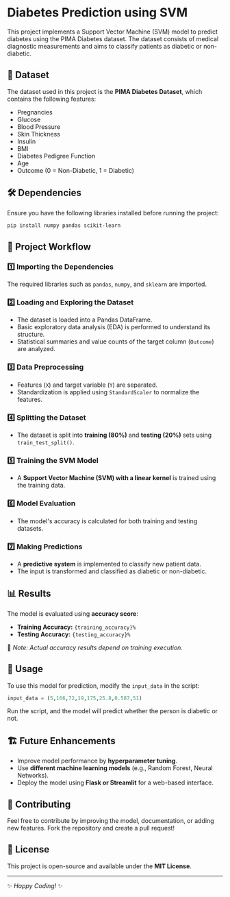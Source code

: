 # Diabetes Prediction using SVM

This project implements a Support Vector Machine (SVM) model to predict diabetes using the PIMA Diabetes dataset. The dataset consists of medical diagnostic measurements and aims to classify patients as diabetic or non-diabetic.

## 📂 Dataset
The dataset used in this project is the **PIMA Diabetes Dataset**, which contains the following features:
- Pregnancies
- Glucose
- Blood Pressure
- Skin Thickness
- Insulin
- BMI
- Diabetes Pedigree Function
- Age
- Outcome (0 = Non-Diabetic, 1 = Diabetic)

## 🛠 Dependencies
Ensure you have the following libraries installed before running the project:
```bash
pip install numpy pandas scikit-learn
```

## 🚀 Project Workflow
### 1️⃣ Importing the Dependencies
The required libraries such as `pandas`, `numpy`, and `sklearn` are imported.

### 2️⃣ Loading and Exploring the Dataset
- The dataset is loaded into a Pandas DataFrame.
- Basic exploratory data analysis (EDA) is performed to understand its structure.
- Statistical summaries and value counts of the target column (`Outcome`) are analyzed.

### 3️⃣ Data Preprocessing
- Features (`X`) and target variable (`Y`) are separated.
- Standardization is applied using `StandardScaler` to normalize the features.

### 4️⃣ Splitting the Dataset
- The dataset is split into **training (80%)** and **testing (20%)** sets using `train_test_split()`.

### 5️⃣ Training the SVM Model
- A **Support Vector Machine (SVM) with a linear kernel** is trained using the training data.

### 6️⃣ Model Evaluation
- The model's accuracy is calculated for both training and testing datasets.

### 7️⃣ Making Predictions
- A **predictive system** is implemented to classify new patient data.
- The input is transformed and classified as diabetic or non-diabetic.

## 📊 Results
The model is evaluated using **accuracy score**:
- **Training Accuracy:** `{training_accuracy}%`
- **Testing Accuracy:** `{testing_accuracy}%`

📌 _Note: Actual accuracy results depend on training execution._

## 📜 Usage
To use this model for prediction, modify the `input_data` in the script:
```python
input_data = (5,166,72,19,175,25.8,0.587,51)
```
Run the script, and the model will predict whether the person is diabetic or not.

## 🏗 Future Enhancements
- Improve model performance by **hyperparameter tuning**.
- Use **different machine learning models** (e.g., Random Forest, Neural Networks).
- Deploy the model using **Flask or Streamlit** for a web-based interface.

## 🤝 Contributing
Feel free to contribute by improving the model, documentation, or adding new features. Fork the repository and create a pull request!

## 📜 License
This project is open-source and available under the **MIT License**.

---
✨ _Happy Coding!_ ✨

